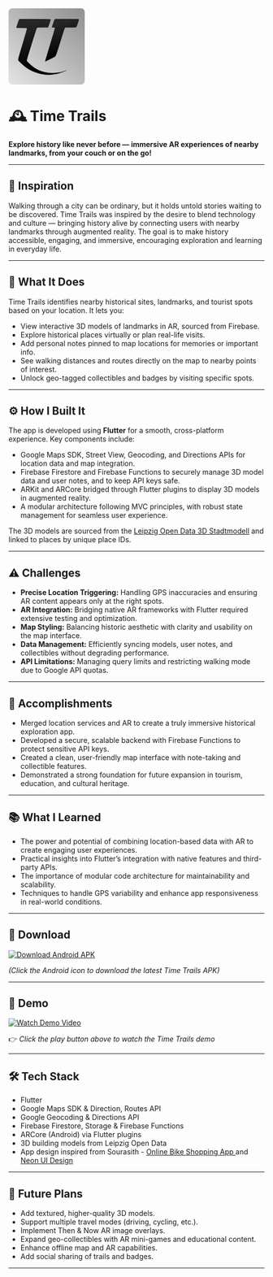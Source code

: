 <img src="https://github.com/Arjun-5/TimeTrails/blob/main/assets/icon/TTLogo.png" alt="Logo" width="150"/>

# 🕰️ Time Trails

**Explore history like never before — immersive AR experiences of nearby landmarks, from your couch or on the go!**

---

## 🚀 Inspiration

Walking through a city can be ordinary, but it holds untold stories waiting to be discovered. Time Trails was inspired by the desire to blend technology and culture — bringing history alive by connecting users with nearby landmarks through augmented reality. The goal is to make history accessible, engaging, and immersive, encouraging exploration and learning in everyday life.

---

## 🎯 What It Does

Time Trails identifies nearby historical sites, landmarks, and tourist spots based on your location. It lets you:

- View interactive 3D models of landmarks in AR, sourced from Firebase.  
- Explore historical places virtually or plan real-life visits.  
- Add personal notes pinned to map locations for memories or important info.  
- See walking distances and routes directly on the map to nearby points of interest.  
- Unlock geo-tagged collectibles and badges by visiting specific spots.

---

## ⚙️ How I Built It

The app is developed using **Flutter** for a smooth, cross-platform experience. Key components include:

- Google Maps SDK, Street View, Geocoding, and Directions APIs for location data and map integration.  
- Firebase Firestore and Firebase Functions to securely manage 3D model data and user notes, and to keep API keys safe.  
- ARKit and ARCore bridged through Flutter plugins to display 3D models in augmented reality.  
- A modular architecture following MVC principles, with robust state management for seamless user experience.

The 3D models are sourced from the [Leipzig Open Data 3D Stadtmodell](https://opendata.leipzig.de/dataset/3d-stadtmodell) and linked to places by unique place IDs.

---

## ⚠️ Challenges

- **Precise Location Triggering:** Handling GPS inaccuracies and ensuring AR content appears only at the right spots.  
- **AR Integration:** Bridging native AR frameworks with Flutter required extensive testing and optimization.  
- **Map Styling:** Balancing historic aesthetic with clarity and usability on the map interface.  
- **Data Management:** Efficiently syncing models, user notes, and collectibles without degrading performance.  
- **API Limitations:** Managing query limits and restricting walking mode due to Google API quotas.

---

## 🎉 Accomplishments

- Merged location services and AR to create a truly immersive historical exploration app.  
- Developed a secure, scalable backend with Firebase Functions to protect sensitive API keys.  
- Created a clean, user-friendly map interface with note-taking and collectible features.  
- Demonstrated a strong foundation for future expansion in tourism, education, and cultural heritage.

---

## 📚 What I Learned

- The power and potential of combining location-based data with AR to create engaging user experiences.  
- Practical insights into Flutter’s integration with native features and third-party APIs.  
- The importance of modular code architecture for maintainability and scalability.  
- Techniques to handle GPS variability and enhance app responsiveness in real-world conditions.

---

## 📱 Download

<a href="https://www.dl.dropboxusercontent.com/scl/fi/7rzms0ldbgfx4ecplqu91/Time-Trails.apk?rlkey=70htsfxx4drobb3ftljt08o9f&st=763d14st&dl=0">
  <img src="https://upload.wikimedia.org/wikipedia/commons/d/d7/Android_robot.svg" alt="Download Android APK" width="80" />
</a>

*(Click the Android icon to download the latest Time Trails APK)*

---

## 🎥 Demo

<a href="https://www.dl.dropboxusercontent.com/scl/fi/znsfx33icpr4fi7i52ckh/Demo.mp4?rlkey=up6soqip2qq4a0tbr67ml3wqy&e=1&st=4n9h75jk&dl=0" target="_blank">
  <img src="https://upload.wikimedia.org/wikipedia/commons/b/b8/YouTube_play_button_icon_%282013%E2%80%932017%29.svg" width="80" alt="Watch Demo Video"/>
</a>

👉 *Click the play button above to watch the Time Trails demo*

---

## 🛠️ Tech Stack

- Flutter  
- Google Maps SDK & Direction, Routes API  
- Google Geocoding & Directions API  
- Firebase Firestore, Storage & Firebase Functions  
- ARCore (Android) via Flutter plugins  
- 3D building models from Leipzig Open Data
- App design inspired from Sourasith - <a href="https://www.figma.com/files/team/1293300015434248625/resources/community/file/1149336740234053658?fuid=1293300010491995496" target="_blank"> Online Bike Shopping App </a> and <a href="https://www.figma.com/files/team/1293300015434248625/resources/community/file/1076511483626225352?fuid=1293300010491995496"> Neon UI Design </a>

---

## 🧩 Future Plans

- Add textured, higher-quality 3D models.  
- Support multiple travel modes (driving, cycling, etc.).  
- Implement Then & Now AR image overlays.  
- Expand geo-collectibles with AR mini-games and educational content.  
- Enhance offline map and AR capabilities.  
- Add social sharing of trails and badges.

---
